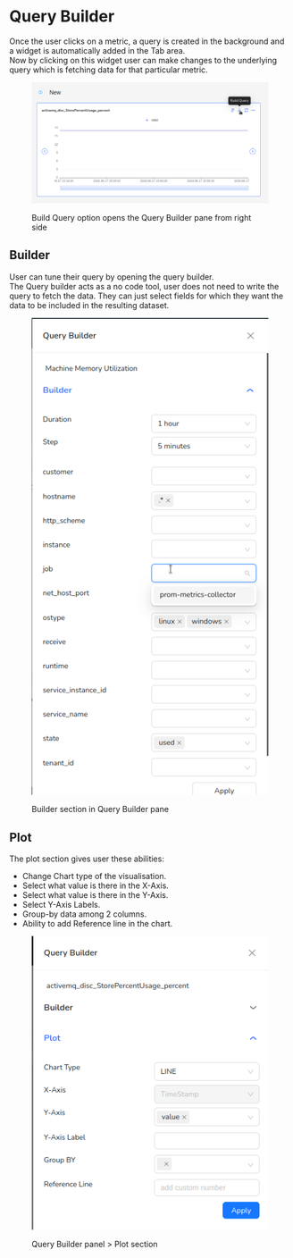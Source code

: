 # Query Builder

Once the user clicks on a metric, a query is created in the background and a widget is automatically added in the Tab area. \
Now by clicking on this widget user can make changes to the underlying query which is fetching data for that particular metric.

<figure><img src="../../.gitbook/assets/image (171).png" alt=""><figcaption><p>Build Query option opens the Query Builder pane from right side</p></figcaption></figure>

## Builder

User can tune their query by opening the query builder. \
The Query builder acts as a no code tool, user does not need to write the query to fetch the data. They can just select fields for which they want the data to be included in the resulting dataset.

<figure><img src="../../.gitbook/assets/image (172).png" alt=""><figcaption><p>Builder section in Query Builder pane</p></figcaption></figure>

## Plot

The plot section gives user these abilities:

* Change Chart type of the visualisation.
* Select what value is there in the X-Axis.
* Select what value is there in the Y-Axis.
* Select Y-Axis Labels.
* Group-by data among 2 columns.
* Ability to add Reference line in the chart.&#x20;

<figure><img src="../../.gitbook/assets/image (168).png" alt=""><figcaption><p>Query Builder panel > Plot section</p></figcaption></figure>
